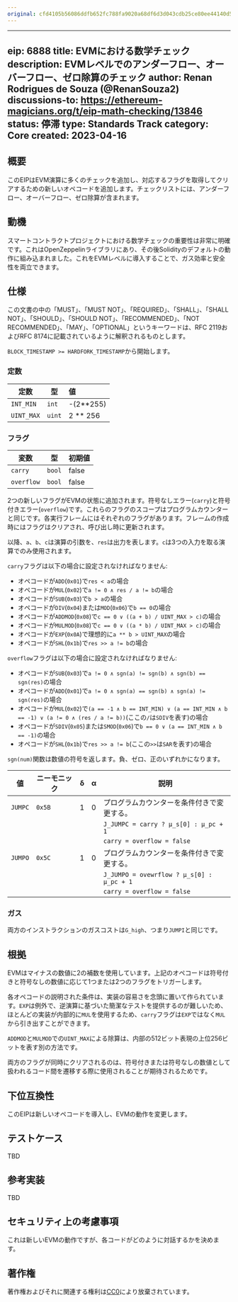 ```yaml
---
original: cfd4105b56086ddfb652fc788fa9020a68df6d3d043cdb25ce80ee44140d5391
---
```


---
eip: 6888
title: EVMにおける数学チェック
description: EVMレベルでのアンダーフロー、オーバーフロー、ゼロ除算のチェック
author: Renan Rodrigues de Souza (@RenanSouza2)
discussions-to: https://ethereum-magicians.org/t/eip-math-checking/13846
status: 停滞
type: Standards Track
category: Core
created: 2023-04-16
---

## 概要

このEIPはEVM演算に多くのチェックを追加し、対応するフラグを取得してクリアするための新しいオペコードを追加します。チェックリストには、アンダーフロー、オーバーフロー、ゼロ除算が含まれます。

## 動機

スマートコントラクトプロジェクトにおける数学チェックの重要性は非常に明確です。これはOpenZeppelinライブラリにあり、その後Solidityのデフォルトの動作に組み込まれました。これをEVMレベルに導入することで、ガス効率と安全性を両立できます。

## 仕様

この文書の中の「MUST」、「MUST NOT」、「REQUIRED」、「SHALL」、「SHALL NOT」、「SHOULD」、「SHOULD NOT」、「RECOMMENDED」、「NOT RECOMMENDED」、「MAY」、「OPTIONAL」というキーワードは、RFC 2119およびRFC 8174に記載されているように解釈されるものとします。

`BLOCK_TIMESTAMP >= HARDFORK_TIMESTAMP`から開始します。

### 定数

|     定数            | 型        | 値           |
| ------------------- | --------- |:------------- |
| `INT_MIN`           | `int`     | -(2**255)     |
| `UINT_MAX`          | `uint`    | 2 ** 256      |

### フラグ

|     変数            | 型        | 初期値       |
| ------------------- | --------- |:------------- |
| `carry`             | `bool`    | false         |
| `overflow`          | `bool`    | false         |

2つの新しいフラグがEVMの状態に追加されます。符号なしエラー(`carry`)と符号付きエラー(`overflow`)です。これらのフラグのスコープはプログラムカウンターと同じです。各実行フレームにはそれぞれのフラグがあります。フレームの作成時にはフラグはクリアされ、呼び出し時に更新されます。

以降、`a`、`b`、`c`は演算の引数を、`res`は出力を表します。`c`は3つの入力を取る演算でのみ使用されます。

`carry`フラグは以下の場合に設定されなければなりません:

 - オペコードが`ADD`(`0x01`)で`res < a`の場合
 - オペコードが`MUL`(`0x02`)で`a != 0 ∧ res / a != b`の場合
 - オペコードが`SUB`(`0x03`)で`b > a`の場合
 - オペコードが`DIV`(`0x04`)または`MOD`(`0x06`)で`b == 0`の場合
 - オペコードが`ADDMOD`(`0x08`)で`c == 0 ∨ ((a + b) / UINT_MAX > c)`の場合
 - オペコードが`MULMOD`(`0x08`)で`c == 0 ∨ ((a * b) / UINT_MAX > c)`の場合
 - オペコードが`EXP`(`0x0A`)で理想的に`a ** b > UINT_MAX`の場合
 - オペコードが`SHL`(`0x1b`)で`res >> a != b`の場合

`overflow`フラグは以下の場合に設定されなければなりません:

 - オペコードが`SUB`(`0x03`)で`a != 0 ∧ sgn(a) != sgn(b) ∧ sgn(b) == sgn(res)`の場合
 - オペコードが`ADD`(`0x01`)で`a != 0 ∧ sgn(a) == sgn(b) ∧ sgn(a) != sgn(res)`の場合
 - オペコードが`MUL`(`0x02`)で`(a == -1 ∧ b == INT_MIN) ∨ (a == INT_MIN ∧ b == -1) ∨ (a != 0 ∧ (res / a != b))`(ここの`/`は`SDIV`を表す)の場合
 - オペコードが`SDIV`(`0x05`)または`SMOD`(`0x06`)で`b == 0 ∨ (a == INT_MIN ∧ b == -1)`の場合
 - オペコードが`SHL`(`0x1b`)で`res >> a != b`(ここの`>>`は`SAR`を表す)の場合

`sgn(num)`関数は数値の符号を返します。負、ゼロ、正のいずれかになります。

| 値 | ニーモニック | δ | α | 説明 |
|-------|----------|---|---|---------------------------------------------------------------------------------------|
| `JUMPC` | `0x5B` | 1 | 0 | プログラムカウンターを条件付きで変更する。
|||||```J_JUMPC = carry ? µ_s[0] : µ_pc + 1```
|||||```carry = overflow = false``` |
| `JUMPO` | `0x5C` | 1 | 0 | プログラムカウンターを条件付きで変更する。
|||||```J_JUMPO = ovewrflow ? µ_s[0] : µ_pc + 1```
|||||```carry = overflow = false``` |

### ガス

両方のインストラクションのガスコストは`G_high`、つまり`JUMPI`と同じです。

## 根拠

EVMはマイナスの数値に2の補数を使用しています。上記のオペコードは符号付きと符号なしの数値に応じて1つまたは2つのフラグをトリガーします。

各オペコードの説明された条件は、実装の容易さを念頭に置いて作られています。`EXP`は例外で、逆演算に基づいた簡潔なテストを提供するのが難しいため、ほとんどの実装が内部的に`MUL`を使用するため、`carry`フラグは`EXP`ではなく`MUL`から引き出すことができます。

`ADDMOD`と`MULMOD`での`UINT_MAX`による除算は、内部の512ビット表現の上位256ビットを表す別の方法です。

両方のフラグが同時にクリアされるのは、符号付きまたは符号なしの数値として扱われるコード間を遷移する際に使用されることが期待されるためです。

## 下位互換性

このEIPは新しいオペコードを導入し、EVMの動作を変更します。

## テストケース

TBD

## 参考実装

TBD

## セキュリティ上の考慮事項

これは新しいEVMの動作ですが、各コードがどのように対話するかを決めます。

## 著作権

著作権およびそれに関連する権利は[CC0](../LICENSE.md)により放棄されています。